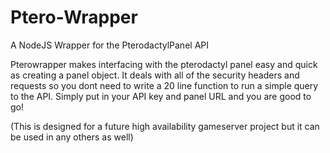 # Ptero-Wrapper
A NodeJS Wrapper for the PterodactylPanel API

Pterowrapper makes interfacing with the pterodactyl panel easy and quick as creating a panel object. It deals with all of the security headers and requests so you dont need to write a 20 line function to run a simple query to the API. Simply put in your API key and panel URL and you are good to go!

(This is designed for a future high availability gameserver project but it can be used in any others as well)
